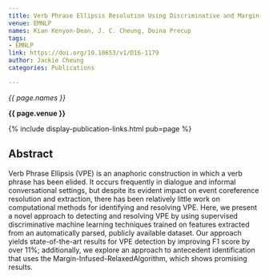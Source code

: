 ```yaml
---
title: Verb Phrase Ellipsis Resolution Using Discriminative and Margin-Infused Algorithms
venue: EMNLP
names: Kian Kenyon-Dean, J. C. Cheung, Doina Precup
tags:
- EMNLP
link: https://doi.org/10.18653/v1/D16-1179
author: Jackie Cheung
categories: Publications

---
```


*{{ page.names }}*

**{{ page.venue }}**

{% include display-publication-links.html pub=page %}

## Abstract

Verb Phrase Ellipsis (VPE) is an anaphoric construction in which a verb phrase has been elided. It occurs frequently in dialogue and informal conversational settings, but despite its evident impact on event coreference resolution and extraction, there has been relatively little work on computational methods for identifying and resolving VPE. Here, we present a novel approach to detecting and resolving VPE by using supervised discriminative machine learning techniques trained on features extracted from an automatically parsed, publicly available dataset. Our approach yields state-of-the-art results for VPE detection by improving F1 score by over 11%; additionally, we explore an approach to antecedent identification that uses the Margin-Infused-RelaxedAlgorithm, which shows promising results.